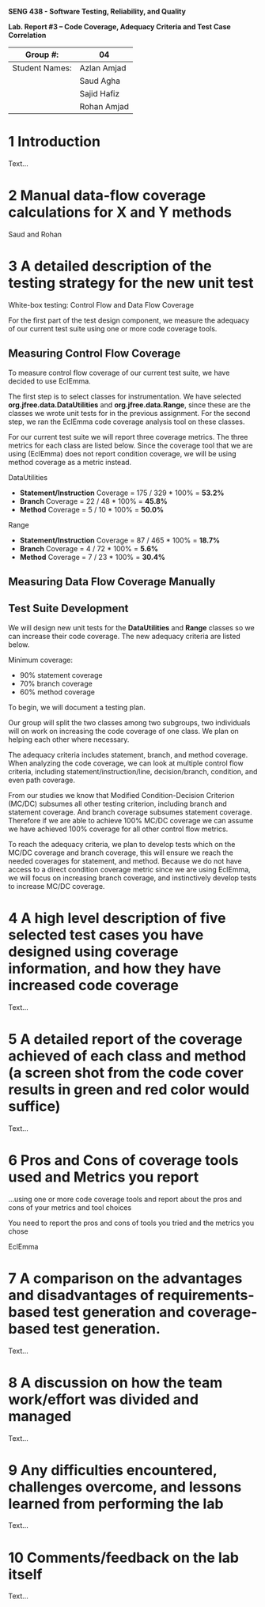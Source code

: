 **SENG 438 - Software Testing, Reliability, and Quality**

**Lab. Report #3 – Code Coverage, Adequacy Criteria and Test Case Correlation**

| Group \#:      | 04          |
| -------------- | ----------- |
| Student Names: | Azlan Amjad |
|                | Saud Agha   |
|                | Sajid Hafiz |
|                | Rohan Amjad |

# 1 Introduction

Text…

# 2 Manual data-flow coverage calculations for X and Y methods

Saud and Rohan

# 3 A detailed description of the testing strategy for the new unit test

White-box testing: Control Flow and Data Flow Coverage

For the first part of the test design component, we measure the adequacy of our current test suite using one or more code coverage tools.

## Measuring Control Flow Coverage

To measure control flow coverage of our current test suite, we have decided to use EclEmma.

The first step is to select classes for instrumentation. We have selected **org.jfree.data.DataUtilities** and **org.jfree.data.Range**, since these are the classes we wrote unit tests for in the previous assignment. For the second step, we ran the EclEmma code coverage analysis tool on these classes.

For our current test suite we will report three coverage metrics. The three metrics for each class are listed below. Since the coverage tool that we are using (EclEmma) does not report condition coverage, we will be using method coverage as a metric instead.

DataUtilities
- **Statement/Instruction** Coverage = 175 / 329 * 100% = **53.2%**
- **Branch** Coverage = 22 / 48 * 100% = **45.8%**
- **Method** Coverage = 5 / 10 * 100% = **50.0%**

Range
- **Statement/Instruction** Coverage = 87 / 465 * 100% = **18.7%**
- **Branch** Coverage = 4 / 72 * 100% = **5.6%**
- **Method** Coverage = 7 / 23 * 100% = **30.4%**

## Measuring Data Flow Coverage Manually



## Test Suite Development

We will design new unit tests for the **DataUtilities** and **Range** classes so we can increase their code coverage. The new adequacy criteria are listed below.

Minimum coverage:
- 90% statement coverage
- 70% branch coverage
- 60% method coverage

To begin, we will document a testing plan.

Our group will split the two classes among two subgroups, two individuals will on work on increasing the code coverage of one class. We plan on helping each other where necessary.

The adequacy criteria includes statement, branch, and method coverage. When analyzing the code coverage, we can look at multiple control flow criteria, including statement/instruction/line, decision/branch, condition, and even path coverage.

From our studies we know that Modified Condition-Decision Criterion (MC/DC) subsumes all other testing criterion, including branch and statement coverage. And branch coverage subsumes statement coverage. Therefore if we are able to achieve 100% MC/DC coverage we can assume we have achieved 100% coverage for all other control flow metrics.

To reach the adequacy criteria, we plan to develop tests which on the MC/DC coverage and branch coverage, this will ensure we reach the needed coverages for statement, and method. Because we do not have access to a direct condition coverage metric since we are using EclEmma, we will focus on increasing branch coverage, and instinctively develop tests to increase MC/DC coverage.


# 4 A high level description of five selected test cases you have designed using coverage information, and how they have increased code coverage

Text...

# 5 A detailed report of the coverage achieved of each class and method (a screen shot from the code cover results in green and red color would suffice)

Text…

# 6 Pros and Cons of coverage tools used and Metrics you report

...using one or more code coverage tools and report about the pros and cons of your metrics and tool choices

You need to report the pros and cons of tools you tried and the metrics you chose

EclEmma




# 7 A comparison on the advantages and disadvantages of requirements-based test generation and coverage-based test generation.

Text…

# 8 A discussion on how the team work/effort was divided and managed

Text…

# 9 Any difficulties encountered, challenges overcome, and lessons learned from performing the lab

Text…

# 10 Comments/feedback on the lab itself

Text…
